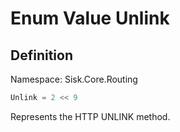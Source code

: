 # Enum Value Unlink

## Definition
Namespace: Sisk.Core.Routing

```csharp
Unlink = 2 << 9
```

Represents the HTTP UNLINK method.


